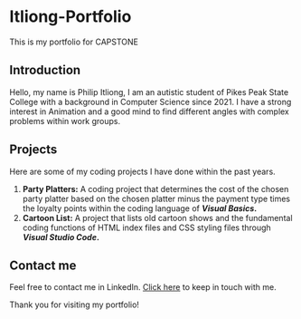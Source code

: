 # Itliong-Portfolio
This is my portfolio for CAPSTONE

## Introduction
Hello, my name is Philip Itliong, I am an autistic student of Pikes Peak State College with a background in Computer Science since 2021. I have a strong interest in Animation and a good mind to find different angles with complex problems within work groups.

## Projects
Here are some of my coding projects I have done within the past years.

1. **Party Platters:** A coding project that determines the cost of the chosen party platter based on the chosen platter minus the payment type times the loyalty points within the coding language of **_Visual Basics_.**
2. **Cartoon List:** A project that lists old cartoon shows and the fundamental coding functions of HTML index files and CSS styling files through **_Visual Studio Code_.**

## Contact me
Feel free to contact me in LinkedIn. [Click here](https://www.linkedin.com/feed/) to keep in touch with me.

Thank you for visiting my portfolio!
